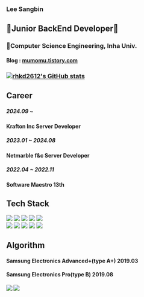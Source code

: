 ### Lee Sangbin

## 🌱Junior BackEnd Developer🌱

### 👯Computer Science Engineering, Inha Univ.
#### Blog : <a href="https://mumomu.tistory.com">mumomu.tistory.com</a>
### [![rhkd2612's GitHub stats](https://github-readme-stats.vercel.app/api?username=rhkd2612)](https://github.com/anuraghazra/github-readme-stats)

## Career

##### 2024.09 ~ <br>
#### Krafton Inc Server Developer <br>

##### 2023.01 ~ 2024.08 <br>
#### Netmarble f&c Server Developer <br>

##### 2022.04 ~ 2022.11 <br>
#### Software Maestro 13th <br>

## Tech Stack
<img src="https://img.shields.io/badge/java-007396?style=for-the-badge&logo=java&logoColor=white"> <img src="https://img.shields.io/badge/springboot-6DB33F?style=for-the-badge&logo=springboot&logoColor=white">
<img src="https://img.shields.io/badge/c++-00599C?style=for-the-badge&logo=cplusplus&logoColor=white"> 
<img src="https://img.shields.io/badge/mysql-4479A1?style=for-the-badge&logo=mysql&logoColor=white"> 
<img src="https://img.shields.io/badge/redis-003545?style=for-the-badge&logo=redis&logoColor=white"><br>
<img src="https://img.shields.io/badge/jenkins-003545?style=for-the-badge&logo=jenkins&logoColor=white">
<img src="https://img.shields.io/badge/github-181717?style=for-the-badge&logo=github&logoColor=white">
<img src="https://img.shields.io/badge/jira-FC6D26?style=for-the-badge&logo=jira&logoColor=white">
<img src="https://img.shields.io/badge/AWS-232F3E?style=for-the-badge&logo=Amazon&logoColor=white">
<img src="https://img.shields.io/badge/unity-232F3E?style=for-the-badge&logo=unity&logoColor=white">

## Algorithm
#### Samsung Electronics Advanced+(type A+) 2019.03
#### Samsung Electronics Pro(type B) 2019.08
<img src="https://img.shields.io/badge/samsung-1428A0?style=for-the-badge&logo=samsung&logoColor=white">
<img align='left' src="http://mazassumnida.wtf/api/v2/generate_badge?boj=rhkd2612">


